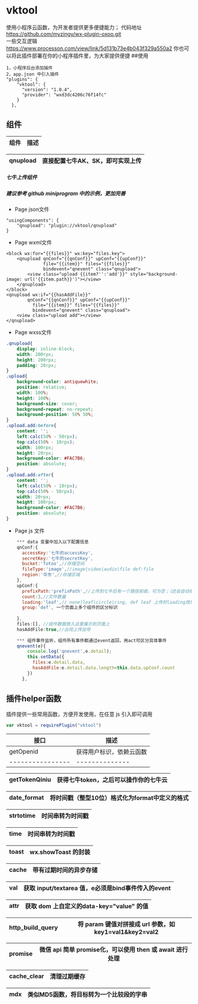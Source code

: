 # vktool
使用小程序云函数，为开发者提供更多便捷能力；
代码地址 https://github.com/myzingy/wx-plugin-oxoo.git  
一些交互逻辑 https://www.processon.com/view/link/5d131b73e4b043f329a550a2
你也可以将此插件部署在你的小程序插件里，为大家提供便捷
##使用
```
1，小程序后台添加插件
2，app.json 中引入插件
"plugins": {
    "vktool": {
      "version": "1.0.4",
      "provider": "wxd3dc4206c76f14fc"
    }
  },
```
## 组件  
组件 | 描述 
---------------- | --------------

qnupload | 直接配置七牛AK、SK，即可实现上传
---------------- | --------------  
   
  

##### 七牛上传组件 
##### 建议参考 github miniprogram 中的示例，更加完善  
+ Page json文件
````
"usingComponents": {
    "qnupload": "plugin://vktool/qnupload"
}
```` 
+ Page wxml文件
````angular2html
<block wx:for="{{files}}" wx:key="files.key">
    <qnupload qnConf="{{qnConf}}" upConf="{{upConf}}"
              file="{{item}}" files="{{files}}"
              bindevent="qnevent" class="qnupload">
        <view class="upload {{item?'':'add'}}" style="background-image: url('{{item.path}}')"></view>
    </qnupload>
</block>
<qnupload wx:if="{{hasAddFile}}"
        qnConf="{{qnConf}}" upConf="{{upConf}}"
          file="{{item}}" files="{{files}}"
          bindevent="qnevent" class="qnupload">
    <view class="upload add"></view>
</qnupload>
````
+ Page wxss文件
````css
.qnupload{
    display: inline-block;
    width: 200rpx;
    height: 200rpx;
    padding: 20rpx;
}
.upload{
    background-color: antiquewhite;
    position: relative;
    width: 100%;
    height: 100%;
    background-size: cover;
    background-repeat: no-repeat;
    background-position: 50% 50%;
}
.upload.add:before{
    content: '';
    left:calc(50% - 50rpx);
    top:calc(50% - 10rpx);
    width: 100rpx;
    height: 20rpx;
    background-color: #FAC7B6;
    position: absolute;
}
.upload.add:after{
    content: '';
    left:calc(50% - 10rpx);
    top:calc(50% - 50rpx);
    width: 20rpx;
    height: 100rpx;
    background-color: #FAC7B6;
    position: absolute;
}
````
+ Page js 文件
````javascript
    *** data 变量中加入以下配置信息
    qnConf:{
      accessKey:'七牛的accessKey',
      secretKey:'七牛的secretKey',
      bucket:'fotoo',//存储空间
      fileType:'image',//image|video|audio|file def:file
      region:'华东',//存储区域
    },
    upConf:{
      prefixPath:'prefixPath',//上传到七牛后有一个路径前缀，可为空；（还会自动强制带一个日期前缀）
      count:3,//文件数量
      loading:'leaf',// none|leaf|circle|ring, def leaf 上传的loading效果，none为无，可自行在page wxml中添加
      group:'def', 一个页面上多个组件的区分标识
      
    },
    files:[], //组件数据放入这里展示到页面上
    hasAddFile:true,//出现上传加号
    
    *** 组件事件监听，组件所有事件都通过event返回，用act可区分具体事件
    qnevent(e){
        console.log('qnevent',e.detail);
        this.setData({
          files:e.detail.data,
          hasAddFile:e.detail.data.length<this.data.upConf.count
        })
      },
````

## 插件helper函数
插件提供一些常用函数，方便开发使用，在任意 js 引入即可调用
````javascript
var vktool = requirePlugin("vktool")
````
接口 | 描述   
---------------- | --------------  
getOpenid | 获得用户标识，依赖云函数
---------------- | --------------

getTokenQiniu | 获得七牛token，之后可以操作你的七牛云
---------------- | --------------

date_format | 将时间戳（整型10位）格式化为format中定义的格式  
---------------- | --------------

strtotime | 时间串转为时间戳
---------------- | --------------

time | 时间串转为时间戳
---------------- | --------------

toast | wx.showToast 的封装 
---------------- | --------------

cache | 带有过期时间的异步存储
---------------- | --------------

val | 获取 input/textarea 值，e必须是bind事件传入的event 
---------------- | --------------

attr | 获取 dom 上自定义的data-key="value" 的值
---------------- | --------------

http_build_query | 将 param 键值对拼接成 url 参数，如 key1=val1&key2=val2
---------------- | --------------

promise | 微信 api 简单 promise化，可以使用 then 或 await 进行处理
---------------- | --------------

cache_clear | 清理过期缓存
---------------- | --------------  

mdx | 类似MD5函数，将目标转为一个比较段的字串
---------------- | --------------  